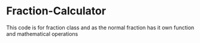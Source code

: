 # Fraction-Calculator
This code is for fraction class and as the normal fraction has it own function and mathematical operations
